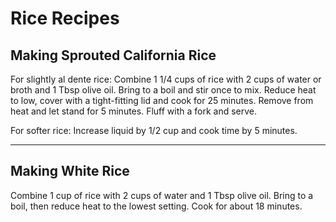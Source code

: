 # Rice Recipes
## Making Sprouted California Rice

For slightly al dente rice:
Combine 1 1/4 cups of rice with 2 cups of water or broth and 1 Tbsp olive oil. Bring to a boil and stir once to mix. Reduce heat to low, cover with a tight-fitting lid and cook for 25 minutes. Remove from heat and let stand for 5 minutes. Fluff with a fork and serve.

For softer rice:
Increase liquid by 1/2 cup and cook time by 5 minutes.

---

## Making White Rice
Combine 1 cup of rice with 2 cups of water and 1 Tbsp olive oil. Bring to a boil, then reduce heat to the lowest setting. Cook for about 18 minutes.
